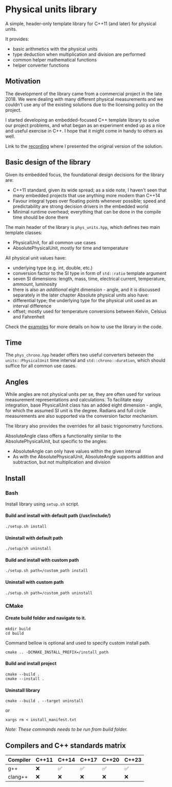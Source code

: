 # Physical units library

A simple, header-only template library for C++11 (and later) for physical units.

It provides:
- basic arithmetics with the physical units
- type deduction when multiplication and division are performed
- common helper mathematical functions
- helper converter functions

## Motivation

The development of the library came from a commercial project in the late 2018.
We were dealing with many different physical measurements and we couldn't use
any of the existing solutions due to the licensing policy on the project.

I started developing an embedded-focused C++ template library to solve our project
problems, and what began as an experiment ended up as a nice and useful exercise in C++.
I hope that it might come in handy to others as well.

Link to the [recording](https://www.youtube.com/watch?v=h7J8SMWG2Hw) where I
presented the original version of the solution.

## Basic design of the library

Given its embedded focus, the foundational design decisions for the library are:
- C++11 standard, given its wide spread; as a side note, I haven't seen that many embedded projects that use anything more modern than C++14
- Favour integral types over floating points whenever possible; speed and predictability are strong decision drivers in the embedded world
- Minimal runtime overhead; everything that can be done in the compile time should be done there

The main header of the library is `phys_units.hpp`, which defines two main template classes:
- PhysicalUnit, for all common use cases
- AbsolutePhysicalUnit, mostly for time and temperature

All physical unit values have:
- underlying type (e.g. int, double, etc.)
- conversion factor to the SI type in form of `std::ratio` template argument
- seven SI dimensions: length, mass, time, electrical current, temperature, ammount, luminosity
- there is also an *additional* eight dimension - angle, and it is discussed separately in the later chapter
Absolute physical units also have:
- differential type; the underlying type for the physical unit used as an interval difference
- offset; mostly used for temperature conversions between Kelvin, Celsius and Fahrenheit

Check the [examples](test/README.md) for more details on how to use the library in the code.

## Time

The `phys_chrono.hpp` header offers two useful converters between the `units::PhysicalUnit`
time interval and `std::chrono::duration`, which should suffice for all common use cases.

## Angles

While angles are not physical units per se, they are often used for various measurement representations
and calculations.
To facilitate easy integration, base PhysicalUnit class has an added eight dimension - angle, for which
the assumed SI unit is the degree. Radians and full circle measurements are also supported via the
conversion factor mechanism.

The library also provides the overrides for all basic trigonometry functions.

AbsoluteAngle class offers a functionality similar to the AbsolutePhysicalUnit, but specific to the angles:
- AbsoluteAngle can only have values within the given interval
- As with the AbsolutePhysicalUnit, AbsoluteAngle supports addition and subtraction, but not multiplication
and division

## Install

### Bash

Install library using `setup.sh` script.

#### Build and install with default path (/usr/include/) 
`./setup.sh install`

#### Uninstall with default path
`./setup/sh uninstall`

#### Build and install with custom path
`./setup.sh path=/custom_path install`

#### Uninstall with custom path
`./setup.sh path=/custom_path uninstall`


### CMake

#### Create build folder and navigate to it.
```
mkdir build
cd build
```

Command bellow is optional and used to specify custom install path.

`cmake .. -DCMAKE_INSTALL_PREFIX=/install_path`

#### Build and install project
```
cmake --build .
cmake --install .
```

#### Uninstall library
`cmake --build . --target uninstall` 

or

`xargs rm < install_manifest.txt`

*Note: These commands needs to be run from build folder.*

## Compilers and C++ standards matrix
<!-- compiler-matrix-start -->

| Compiler | C++11 | C++14 | C++17 | C++20 | C++23 |
|----------|-------|-------|-------|-------|-------|
| g++      | ❌    | ✅    | ✅    | ✅    | ✅    |
| clang++  | ❌    | ❌    | ❌    | ❌    | ❌    |

<!-- compiler-matrix-end -->
